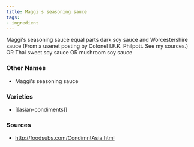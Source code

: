 ```yaml
---
title: Maggi's seasoning sauce
tags:
- ingredient
---
```

Maggi's seasoning sauce equal parts dark soy sauce and Worcestershire sauce (From a usenet posting by Colonel I.F.K. Philpott. See my sources.) OR Thai sweet soy sauce OR mushroom soy sauce

### Other Names

* Maggi's seasoning sauce

### Varieties

* [[asian-condiments]]

### Sources
* http://foodsubs.com/CondimntAsia.html
